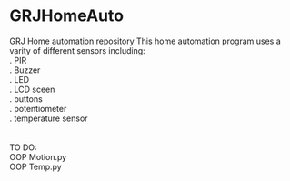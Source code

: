 # GRJHomeAuto
GRJ Home automation repository
This home automation program uses a varity of different sensors including:
<br />. PIR
<br />. Buzzer
<br />. LED
<br />. LCD sceen
<br />. buttons
<br />. potentiometer
<br />. temperature sensor
<br />
<br />
<br /> TO DO:
<br /> OOP Motion.py
<br /> OOP Temp.py
